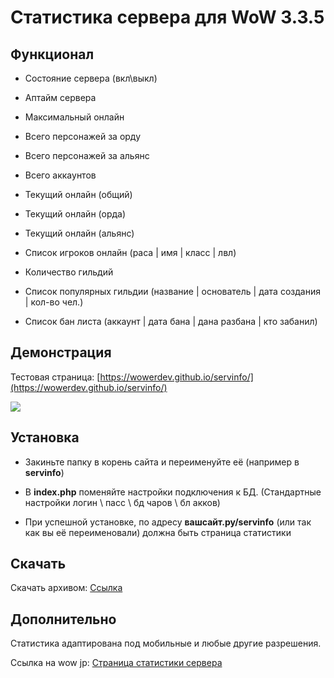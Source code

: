 # Статистика сервера для WoW 3.3.5

## Функционал

* Состояние сервера (вкл\выкл)

* Аптайм сервера

* Максимальный онлайн

* Всего персонажей за орду

* Всего персонажей за альянс

* Всего аккаунтов

* Текущий онлайн (общий)

* Текущий онлайн (орда)

* Текущий онлайн (альянс)

* Список игроков онлайн (раса | имя | класс | лвл)

* Количество гильдий

* Список популярных гильдии (название | основатель | дата создания | кол-во чел.)

* Список бан листа (аккаунт | дата бана | дана разбана | кто забанил)

## Демонстрация

Тестовая страница: [https://wowerdev.github.io/servinfo/](https://wowerdev.github.io/servinfo/)

![](https://i.ibb.co/tDTwm7T/servinfo.png)

## Установка

* Закиньте папку в корень сайта и переименуйте её  (например в **servinfo**)

* В **index.php** поменяйте настройки подключения к БД.
(Стандартные настройки логин \ пасс \ бд чаров \ бл акков)

* При успешной установке, по адресу **вашсайт.ру/servinfo**  (или так как вы её переименовали) должна быть страница статистики

## Скачать

Скачать архивом: [Ссылка](https://github.com/wowerdev/servInfo/archive/master.zip)

## Дополнительно

Статистика адаптирована под мобильные и любые другие разрешения.

Ссылка на wow jp: [Страница статистики сервера](https://wowjp.net/forum/374-311766-1) 